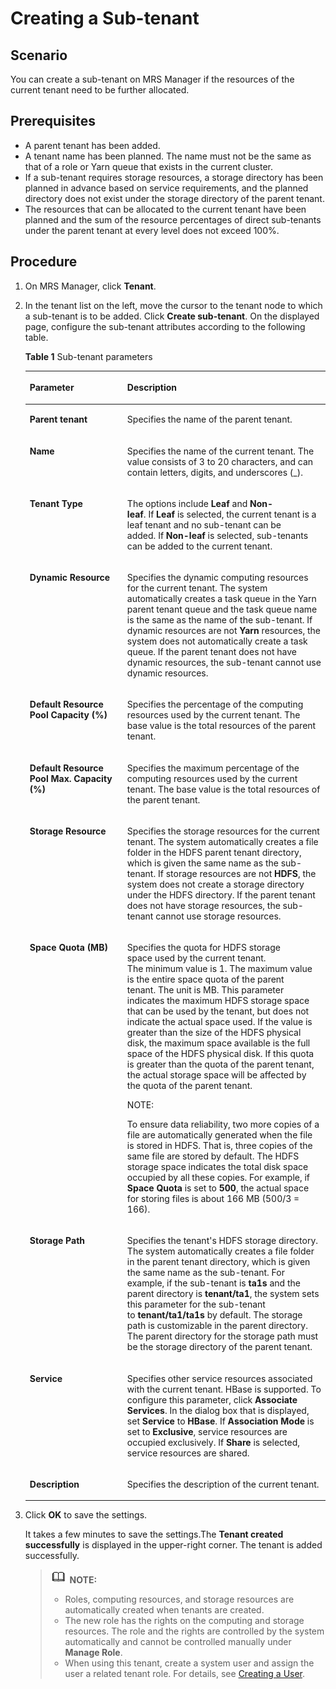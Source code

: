 # Creating a Sub-tenant<a name="EN-US_TOPIC_0125375834"></a>

## Scenario<a name="section50407764192941"></a>

You can create a sub-tenant on MRS Manager if the resources of the current tenant need to be further allocated.

## Prerequisites<a name="section3418666519304"></a>

-   A parent tenant has been added.
-   A tenant name has been planned. The name must not be the same as that of a role or Yarn queue that exists in the current cluster.
-   If a sub-tenant requires storage resources, a storage directory has been planned in advance based on service requirements, and the planned directory does not exist under the storage directory of the parent tenant.
-   The resources that can be allocated to the current tenant have been planned and the sum of the resource percentages of direct sub-tenants under the parent tenant at every level does not exceed 100%.

## Procedure<a name="section52488736193659"></a>

1.  On MRS Manager, click  **Tenant**.
2.  In the tenant list on the left, move the cursor to the tenant node to which a sub-tenant is to be added. Click  **Create sub-tenant**. On the displayed page, configure the sub-tenant attributes according to the following table.

    **Table  1**  Sub-tenant parameters

    <a name="table2976617193725"></a>
    <table><thead align="left"><tr id="row8158217193725"><th class="cellrowborder" valign="top" width="32.5%" id="mcps1.2.3.1.1"><p id="p56835818193725"><a name="p56835818193725"></a><a name="p56835818193725"></a><strong id="b547523193731"><a name="b547523193731"></a><a name="b547523193731"></a>Parameter</strong></p>
    </th>
    <th class="cellrowborder" valign="top" width="67.5%" id="mcps1.2.3.1.2"><p id="p40298577193725"><a name="p40298577193725"></a><a name="p40298577193725"></a><strong id="b44349382193731"><a name="b44349382193731"></a><a name="b44349382193731"></a>Description</strong></p>
    </th>
    </tr>
    </thead>
    <tbody><tr id="row42959267193725"><td class="cellrowborder" valign="top" width="32.5%" headers="mcps1.2.3.1.1 "><p id="p57148618193725"><a name="p57148618193725"></a><a name="p57148618193725"></a><span class="parmname" id="parmname7490696192519"><a name="parmname7490696192519"></a><a name="parmname7490696192519"></a><b>Parent tenant</b></span></p>
    </td>
    <td class="cellrowborder" valign="top" width="67.5%" headers="mcps1.2.3.1.2 "><p id="p65635374193725"><a name="p65635374193725"></a><a name="p65635374193725"></a>Specifies the name of the parent tenant.</p>
    </td>
    </tr>
    <tr id="row53847458193725"><td class="cellrowborder" valign="top" width="32.5%" headers="mcps1.2.3.1.1 "><p id="p66676843193725"><a name="p66676843193725"></a><a name="p66676843193725"></a><span class="parmname" id="parmname12645823192522"><a name="parmname12645823192522"></a><a name="parmname12645823192522"></a><b>Name</b></span></p>
    </td>
    <td class="cellrowborder" valign="top" width="67.5%" headers="mcps1.2.3.1.2 "><p id="p32115237193725"><a name="p32115237193725"></a><a name="p32115237193725"></a>Specifies the name of the current tenant. The value consists of 3 to 20 characters, <span id="ph143207516819"><a name="ph143207516819"></a><a name="ph143207516819"></a>and</span> can contain letters, digits, and underscores (_).</p>
    </td>
    </tr>
    <tr id="row20601684193725"><td class="cellrowborder" valign="top" width="32.5%" headers="mcps1.2.3.1.1 "><p id="p58123706193725"><a name="p58123706193725"></a><a name="p58123706193725"></a><span class="parmname" id="parmname34475158192525"><a name="parmname34475158192525"></a><a name="parmname34475158192525"></a><b>Tenant Type</b></span></p>
    </td>
    <td class="cellrowborder" valign="top" width="67.5%" headers="mcps1.2.3.1.2 "><p id="p10399716193725"><a name="p10399716193725"></a><a name="p10399716193725"></a>The options include <span class="parmvalue" id="parmvalue9919057124858"><a name="parmvalue9919057124858"></a><a name="parmvalue9919057124858"></a><b>Leaf</b></span>&nbsp;and&nbsp;<span class="parmvalue" id="parmvalue5885367611597"><a name="parmvalue5885367611597"></a><a name="parmvalue5885367611597"></a><b>Non-leaf</b></span>.&nbsp;<span id="ph6172340716914"><a name="ph6172340716914"></a><a name="ph6172340716914"></a>If</span>&nbsp;<span class="parmvalue" id="parmvalue65246159124858"><a name="parmvalue65246159124858"></a><a name="parmvalue65246159124858"></a><b>Leaf</b></span>&nbsp;is selected, the current tenant is a leaf tenant and no sub-tenant can be added.&nbsp;<span id="ph5871442816919"><a name="ph5871442816919"></a><a name="ph5871442816919"></a>If</span>&nbsp;<span class="parmvalue" id="parmvalue40174197115910"><a name="parmvalue40174197115910"></a><a name="parmvalue40174197115910"></a><b>Non-leaf</b></span> is selected, sub-tenants can be added to the current tenant.</p>
    </td>
    </tr>
    <tr id="row26488582193725"><td class="cellrowborder" valign="top" width="32.5%" headers="mcps1.2.3.1.1 "><p id="p65200402193725"><a name="p65200402193725"></a><a name="p65200402193725"></a><span class="parmname" id="parmname46904930192530"><a name="parmname46904930192530"></a><a name="parmname46904930192530"></a><b>Dynamic Resource</b></span></p>
    </td>
    <td class="cellrowborder" valign="top" width="67.5%" headers="mcps1.2.3.1.2 "><p id="p46741206193725"><a name="p46741206193725"></a><a name="p46741206193725"></a>Specifies the dynamic computing resources for the current tenant. The system automatically creates a task queue in the Yarn parent tenant queue and the task queue name is the same as the name of the sub-tenant. If dynamic resources are not <span class="parmvalue" id="parmvalue58263416181729"><a name="parmvalue58263416181729"></a><a name="parmvalue58263416181729"></a><b>Yarn</b></span> resources, the system does not automatically create a task queue. If the parent tenant does not have dynamic resources, the sub-tenant cannot use dynamic resources.</p>
    </td>
    </tr>
    <tr id="row18017677193725"><td class="cellrowborder" valign="top" width="32.5%" headers="mcps1.2.3.1.1 "><p id="p50145753193725"><a name="p50145753193725"></a><a name="p50145753193725"></a><span class="parmname" id="parmname20147291192536"><a name="parmname20147291192536"></a><a name="parmname20147291192536"></a><b>Default Resource Pool Capacity (%)</b></span></p>
    </td>
    <td class="cellrowborder" valign="top" width="67.5%" headers="mcps1.2.3.1.2 "><p id="p35274226193725"><a name="p35274226193725"></a><a name="p35274226193725"></a>Specifies the percentage of the computing resources used by the current tenant. The base value is the total resources of the parent tenant.</p>
    </td>
    </tr>
    <tr id="row49032583193725"><td class="cellrowborder" valign="top" width="32.5%" headers="mcps1.2.3.1.1 "><p id="p12216253193725"><a name="p12216253193725"></a><a name="p12216253193725"></a><span class="parmname" id="parmname33310982192548"><a name="parmname33310982192548"></a><a name="parmname33310982192548"></a><b>Default Resource Pool Max. Capacity (%)</b></span></p>
    </td>
    <td class="cellrowborder" valign="top" width="67.5%" headers="mcps1.2.3.1.2 "><p id="p49992436193725"><a name="p49992436193725"></a><a name="p49992436193725"></a>Specifies the maximum percentage of the computing resources used by the current tenant. The base value is the total resources of the parent tenant.</p>
    </td>
    </tr>
    <tr id="row47278743193725"><td class="cellrowborder" valign="top" width="32.5%" headers="mcps1.2.3.1.1 "><p id="p4372978193725"><a name="p4372978193725"></a><a name="p4372978193725"></a><span class="parmname" id="parmname29020328192551"><a name="parmname29020328192551"></a><a name="parmname29020328192551"></a><b>Storage Resource</b></span></p>
    </td>
    <td class="cellrowborder" valign="top" width="67.5%" headers="mcps1.2.3.1.2 "><p id="p18666913193725"><a name="p18666913193725"></a><a name="p18666913193725"></a>Specifies the storage resources for the current tenant. The system automatically creates a file folder in the HDFS parent tenant directory<span id="ph38547690102358"><a name="ph38547690102358"></a><a name="ph38547690102358"></a>, which is given</span>&nbsp;the same&nbsp;name as&nbsp;the sub-tenant. If storage resources are not&nbsp;<strong id="b3226754410857"><a name="b3226754410857"></a><a name="b3226754410857"></a>HDFS</strong>, the system does not create a storage directory under the HDFS directory. If the parent tenant does not have storage resources, the sub-tenant cannot use storage resources.</p>
    </td>
    </tr>
    <tr id="row33784492193725"><td class="cellrowborder" valign="top" width="32.5%" headers="mcps1.2.3.1.1 "><p id="p52189301193725"><a name="p52189301193725"></a><a name="p52189301193725"></a><span class="parmname" id="parmname8203799103923"><a name="parmname8203799103923"></a><a name="parmname8203799103923"></a><b>Space Quota (MB)</b></span></p>
    </td>
    <td class="cellrowborder" valign="top" width="67.5%" headers="mcps1.2.3.1.2 "><p id="p66583814193725"><a name="p66583814193725"></a><a name="p66583814193725"></a>Specifies the quota for HDFS storage space&nbsp;used by the current tenant. The&nbsp;minimum value&nbsp;<span id="ph4998402611828"><a name="ph4998402611828"></a><a name="ph4998402611828"></a>is 1. The maximum value is the entire space quota of the parent tenant.</span>&nbsp;The unit is MB. This parameter indicates the maximum HDFS storage space that can be used by the tenant, but does not indicate the actual space used. If the value is greater than the size of the HDFS physical disk,&nbsp;<span id="ph1485312210292"><a name="ph1485312210292"></a><a name="ph1485312210292"></a>the maximum space available is the full space of the HDFS physical disk</span>. If this quota is greater than the quota of the parent tenant, the actual storage space will be affected by the quota of the parent tenant.</p>
    <div class="note" id="note4900057418446"><a name="note4900057418446"></a><a name="note4900057418446"></a><span class="notetitle"> NOTE: </span><div class="notebody"><p id="p3835198618446"><a name="p3835198618446"></a><a name="p3835198618446"></a>To ensure data reliability, two more copies of a file are automatically generated when the file is stored in HDFS. That is, three copies of the same file are stored by default. The HDFS storage space indicates the total disk space occupied by all these copies. For example, if <span class="parmname" id="parmname1597032318448"><a name="parmname1597032318448"></a><a name="parmname1597032318448"></a><b>Space Quota</b></span>&nbsp;is set to&nbsp;<span class="parmvalue" id="parmvalue1852778718448"><a name="parmvalue1852778718448"></a><a name="parmvalue1852778718448"></a><b>500</b></span>, the actual space for storing files is about 166 MB (500/3 = 166).</p>
    </div></div>
    </td>
    </tr>
    <tr id="row62383417193725"><td class="cellrowborder" valign="top" width="32.5%" headers="mcps1.2.3.1.1 "><p id="p19892042193725"><a name="p19892042193725"></a><a name="p19892042193725"></a><span class="parmname" id="parmname2403367519261"><a name="parmname2403367519261"></a><a name="parmname2403367519261"></a><b>Storage Path</b></span></p>
    </td>
    <td class="cellrowborder" valign="top" width="67.5%" headers="mcps1.2.3.1.2 "><p id="p642744193725"><a name="p642744193725"></a><a name="p642744193725"></a>Specifies the tenant's HDFS storage directory. The system automatically creates a file folder in the parent tenant directory<span id="ph48882996103550"><a name="ph48882996103550"></a><a name="ph48882996103550"></a>, which is given the same name as</span>&nbsp;the sub-tenant. For example, if the sub-tenant is&nbsp;<span class="parmname" id="parmname43133454124858"><a name="parmname43133454124858"></a><a name="parmname43133454124858"></a><b>ta1s</b></span>&nbsp;and the parent directory is&nbsp;<span class="filepath" id="filepath52656769124858"><a name="filepath52656769124858"></a><a name="filepath52656769124858"></a><b>tenant/ta1</b></span>, the system sets this parameter for the sub-tenant to&nbsp;<span class="filepath" id="filepath4148876124858"><a name="filepath4148876124858"></a><a name="filepath4148876124858"></a><b>tenant/ta1/ta1s</b></span> by default. The storage path is customizable in the parent directory. The parent directory for the storage path must be the storage directory of the parent tenant.</p>
    </td>
    </tr>
    <tr id="row5784701193725"><td class="cellrowborder" valign="top" width="32.5%" headers="mcps1.2.3.1.1 "><p id="p65907649193725"><a name="p65907649193725"></a><a name="p65907649193725"></a><span class="parmname" id="parmname8773423192628"><a name="parmname8773423192628"></a><a name="parmname8773423192628"></a><b>Service</b></span></p>
    </td>
    <td class="cellrowborder" valign="top" width="67.5%" headers="mcps1.2.3.1.2 "><p id="p36919316193725"><a name="p36919316193725"></a><a name="p36919316193725"></a>Specifies other service resources associated with the current tenant. HBase is supported. <span id="ph46425733103836"><a name="ph46425733103836"></a><a name="ph46425733103836"></a>To configure this parameter, c</span>lick&nbsp;<span class="uicontrol" id="uicontrol21366962124858"><a name="uicontrol21366962124858"></a><a name="uicontrol21366962124858"></a><b>Associate Services</b></span>. In the dialog box that is displayed, set&nbsp;<span class="parmname" id="parmname58084930124858"><a name="parmname58084930124858"></a><a name="parmname58084930124858"></a><b>Service</b></span>&nbsp;to&nbsp;<span class="parmvalue" id="parmvalue53002322124858"><a name="parmvalue53002322124858"></a><a name="parmvalue53002322124858"></a><b>HBase</b></span>. If&nbsp;<span class="parmname" id="parmname7258851124858"><a name="parmname7258851124858"></a><a name="parmname7258851124858"></a><b>Association Mode</b></span>&nbsp;is set to&nbsp;<span class="parmvalue" id="parmvalue65329662124858"><a name="parmvalue65329662124858"></a><a name="parmvalue65329662124858"></a><b>Exclusive</b></span>, service resources are occupied exclusively. If&nbsp;<span class="parmvalue" id="parmvalue51096053124858"><a name="parmvalue51096053124858"></a><a name="parmvalue51096053124858"></a><b>Share</b></span> is selected, service resources are shared.</p>
    </td>
    </tr>
    <tr id="row63838396193725"><td class="cellrowborder" valign="top" width="32.5%" headers="mcps1.2.3.1.1 "><p id="p3527596193725"><a name="p3527596193725"></a><a name="p3527596193725"></a><span class="parmname" id="parmname36215396192632"><a name="parmname36215396192632"></a><a name="parmname36215396192632"></a><b>Description</b></span></p>
    </td>
    <td class="cellrowborder" valign="top" width="67.5%" headers="mcps1.2.3.1.2 "><p id="p17299840193725"><a name="p17299840193725"></a><a name="p17299840193725"></a>Specifies the description of the current tenant.</p>
    </td>
    </tr>
    </tbody>
    </table>

3.  Click  **OK**  to save the settings.

    It takes a few minutes to save the settings.The  **Tenant created successfully**  is displayed in the upper-right corner. The tenant is added successfully.

    >![](public_sys-resources/icon-note.gif) **NOTE:**   
    >-   Roles, computing resources, and storage resources are automatically created when tenants are created.  
    >-   The new role has the rights on the computing and storage resources. The role and the rights are controlled by the system automatically and cannot be controlled manually under  **Manage Role**.  
    >-   When using this tenant, create a system user and assign the user a related tenant role. For details, see  [Creating a User](creating-a-user.md).  


